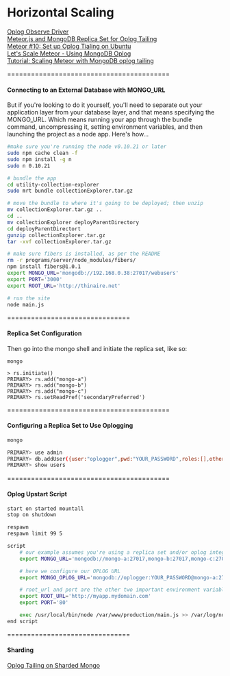 Horizontal Scaling
=========================================

[Oplog Observe Driver](https://github.com/meteor/meteor/wiki/Oplog-Observe-Driver)  
[Meteor.js and MongoDB Replica Set for Oplog Tailing](http://www.manuel-schoebel.com/blog/meteorjs-and-mongodb-replica-set-for-oplog-tailing)  
[Meteor #10: Set up Oplog Tialing on Ubuntu](http://journal.gentlenode.com/meteor-10-set-up-oplog-tailing-on-ubuntu/)  
[Let's Scale Meteor - Using MongoDB Oplog](https://meteorhacks.com/lets-scale-meteor.html)  
[Tutorial: Scaling Meteor with MongoDB oplog tailing](http://blog.mongolab.com/2014/07/tutorial-scaling-meteor-with-mongodb-oplog-tailing/)  


=========================================
#### Connecting to an External Database with MONGO_URL

But if you're looking to do it yourself, you'll need to separate out your application layer from your database layer, and that means specifying the MONGO_URL.  Which means running your app through the bundle command, uncompressing it, setting environment variables, and then launching the project as a node app.  Here's how...  

````sh
#make sure you're running the node v0.10.21 or later
sudo npm cache clean -f
sudo npm install -g n
sudo n 0.10.21

# bundle the app
cd utility-collection-explorer
sudo mrt bundle collectionExplorer.tar.gz

# move the bundle to where it's going to be deployed; then unzip
mv collectionExplorer.tar.gz ..
cd ..
mv collectionExplorer deployParentDirectory
cd deployParentDirectort
gunzip collectionExplorer.tar.gz
tar -xvf collectionExplorer.tar.gz

# make sure fibers is installed, as per the README
rm -r programs/server/node_modules/fibers/
npm install fibers@1.0.1
export MONGO_URL='mongodb://192.168.0.38:27017/webusers'
export PORT='3000'
export ROOT_URL='http://thinaire.net'

# run the site
node main.js
````

===============================
#### Replica Set Configuration

Then go into the mongo shell and initiate the replica set, like so:

````
mongo

> rs.initiate()
PRIMARY> rs.add("mongo-a")
PRIMARY> rs.add("mongo-b")
PRIMARY> rs.add("mongo-c")
PRIMARY> rs.setReadPref('secondaryPreferred')
````


=========================================
#### Configuring a Replica Set to Use Oplogging

````sh
mongo

PRIMARY> use admin
PRIMARY> db.addUser({user:"oplogger",pwd:"YOUR_PASSWORD",roles:[],otherDBRoles:{local:["read"]}});
PRIMARY> show users
````


=========================================
#### Oplog Upstart Script

````sh
start on started mountall
stop on shutdown

respawn
respawn limit 99 5

script
    # our example assumes you're using a replica set and/or oplog integreation
    export MONGO_URL='mongodb://mongo-a:27017,mongo-b:27017,mongo-c:27017/meteor'

    # here we configure our OPLOG URL
    export MONGO_OPLOG_URL='mongodb://oplogger:YOUR_PASSWORD@mongo-a:27017,mongo-b:27017,mongo-c:27017/local?authSource=admin'

    # root_url and port are the other two important environment variables to set
    export ROOT_URL='http://myapp.mydomain.com'
    export PORT='80'

    exec /usr/local/bin/node /var/www/production/main.js >> /var/log/node.log 2>&1
end script
````


===============================
#### Sharding   

[Oplog Tailing on Sharded Mongo](https://groups.google.com/forum/#!topic/meteor-core/G_Hgca1xi_8)  
